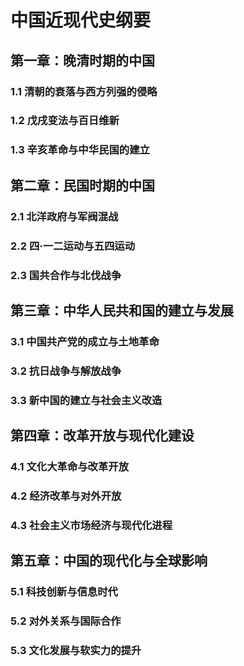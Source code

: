 # 中国近现代史纲要

## 第一章：晚清时期的中国

### 1.1 清朝的衰落与西方列强的侵略
### 1.2 戊戌变法与百日维新
### 1.3 辛亥革命与中华民国的建立

## 第二章：民国时期的中国

### 2.1 北洋政府与军阀混战
### 2.2 四·一二运动与五四运动
### 2.3 国共合作与北伐战争

## 第三章：中华人民共和国的建立与发展

### 3.1 中国共产党的成立与土地革命
### 3.2 抗日战争与解放战争
### 3.3 新中国的建立与社会主义改造

## 第四章：改革开放与现代化建设

### 4.1 文化大革命与改革开放
### 4.2 经济改革与对外开放
### 4.3 社会主义市场经济与现代化进程

## 第五章：中国的现代化与全球影响

### 5.1 科技创新与信息时代
### 5.2 对外关系与国际合作
### 5.3 文化发展与软实力的提升
